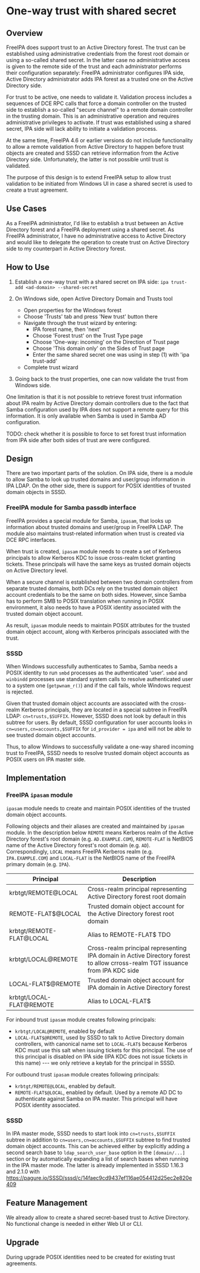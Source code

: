 # One-way trust with shared secret

## Overview

FreeIPA does support trust to an Active Directory forest. The trust can be
established using administrative credentials from the forest root domain or
using a so-called shared secret. In the latter case no administrative access is
given to the remote side of the trust and each administrator performs their
configuration separately: FreeIPA administrator configures IPA side, Active
Directory administrator adds IPA forest as a trusted one on the Active
Directory side.

For trust to be active, one needs to validate it. Validation process includes a
sequences of DCE RPC calls that force a domain controller on the trusted side
to establish a so-called "secure channel" to a remote domain controller in the
trusting domain. This is an administrative operation and requires
administrative privileges to activate. If trust was established using a shared
secret, IPA side will lack ability to initiate a validation process.

At the same time, FreeIPA 4.6 or earlier versions do not include functionality
to allow a remote validation from Active Directory to happen before trust
objects are created and SSSD can retrieve information from the Active Directory
side. Unfortunately, the latter is not possible until trust is validated.

The purpose of this design is to extend FreeIPA setup to allow trust validation
to be initiated from Windows UI in case a shared secret is used to create a
trust agreement.

## Use Cases

As a FreeIPA administrator, I'd like to establish a trust between an Active
Directory forest and a FreeIPA deployment using a shared secret. As FreeIPA
administrator, I have no administrative access to Active Directory and would
like to delegate the operation to create trust on Active Directory side to my
counterpart in Active Directory forest.


## How to Use


1. Establish a one-way trust with a shared secret on IPA side:
   `ipa trust-add <ad-domain> --shared-secret`

2. On Windows side, open Active Directory Domain and Trusts tool
   * Open properties for the Windows forest
   * Choose 'Trusts' tab and press 'New trust' button there
   * Navigate through the trust wizard by entering:
      *  IPA forest name, then 'next'
      *  Choose 'Forest trust' on the Trust Type page
      *  Choose 'One-way: incoming' on the Direction of Trust page
      *  Choose 'This domain only' on the Sides of Trust page
      *  Enter the same shared secret one was using in step (1) with 'ipa trust-add'
   *  Complete trust wizard

3. Going back to the trust properties, one can now validate the trust from Windows side.

One limitation is that it is not possible to retrieve forest trust information
about IPA realm by Active Directory domain controllers due to the fact that
Samba configuration used by IPA does not support a remote query for this
information. It is only available when Samba is used in Samba AD configuration.

TODO: check whether it is possible to force to set forest trust information
from IPA side after both sides of trust are were configured.

## Design

There are two important parts of the solution. On IPA side, there is a module
to allow Samba to look up trusted domains and user/group information in IPA
LDAP. On the other side, there is support for POSIX identities of trusted
domain objects in SSSD.

### FreeIPA module for Samba passdb interface

FreeIPA provides a special module for Samba, `ipasam`, that looks up
information about trusted domains and user/group in FreeIPA LDAP. The module
also maintains trust-related information when trust is created via  DCE RPC
interfaces.

When trust is created, `ipasam` module needs to create a set of Kerberos
principals to allow Kerberos KDC to issue cross-realm ticket granting tickets.
These principals will have the same keys as trusted domain objects on Active
Directory level.

When a secure channel is established between two domain controllers from
separate trusted domains, both DCs rely on the trusted domain object account
credentials to be the same on both sides. However, since Samba has to perform
SMB to POSIX translation when running in POSIX environment, it also needs to
have a POSIX identity associated with the trusted domain object account.

As result, `ipasam` module needs to maintain POSIX attributes for the trusted
domain object account, along with Kerberos principals associated with the
trust.

### SSSD

When Windows successfully authenticates to Samba, Samba needs a POSIX identity
to run `smbd` processes as the authenticated 'user'. `smbd` and `winbindd`
processes use standard system calls to resolve authenticated user to a system
one (`getpwnam_r()`) and if the call fails, whole Windows request is rejected.

Given that trusted domain object accounts are associated with the cross-realm
Kerberos principals, they are located in a special subtree in FreeIPA LDAP:
`cn=trusts,$SUFFIX`. However, SSSD does not look by default in this subtree for
users. By default, SSSD configuration for user accounts looks in
`cn=users,cn=accounts,$SUFFIX` for `id_provider = ipa` and will not be able to
see trusted domain object accounts.

Thus, to allow Windows to successfully validate a one-way shared incoming trust
to FreeIPA, SSSD needs to resolve trusted domain object accounts as POSIX users
on IPA master side.


## Implementation

### FreeIPA `ipasam` module

`ipasam` module needs to create and maintain POSIX identities of the trusted
domain object accounts.

Following objects and their aliases are created and maintained by `ipasam`
module. In the description below `REMOTE` means Kerberos realm of the Active
Directory forest's root domain (e.g. `AD.EXAMPLE.COM`), `REMOTE-FLAT` is
NetBIOS name of the Active Directory forest's root domain (e.g. `AD`).
Correspondingly, `LOCAL` means FreeIPA Kerberos realm (e.g. `IPA.EXAMPLE.COM`)
and `LOCAL-FLAT` is the NetBIOS name of the FreeIPA primary domain (e.g.
`IPA`).

  Principal | Description
  --------- | -----------
  krbtgt/REMOTE@LOCAL | Cross-realm principal representing Active Directory forest root domain
  REMOTE-FLAT$@LOCAL | Trusted domain object account for the Active Directory forest root domain
  krbtgt/REMOTE-FLAT@LOCAL | Alias to REMOTE-FLAT$ TDO
  krbtgt/LOCAL@REMOTE | Cross-realm principal representing IPA domain in Active Directory forest to allow crross-realm TGT issuance from IPA KDC side
  LOCAL-FLAT$@REMOTE | Trusted domain object account for IPA domain in Active Directory forest
  krbtgt/LOCAL-FLAT@REMOTE | Alias to LOCAL-FLAT$

For inbound trust `ipasam` module creates following principals:
  * `krbtgt/LOCAL@REMOTE`, enabled by default
  * `LOCAL-FLAT$@REMOTE`, used by SSSD to talk to Active Directory domain
    controllers, with canonical name set to `LOCAL-FLAT$` because Kerberos KDC
    must use this salt when issuing tickets for this principal. The use of this
    principal is disabled on IPA side (IPA KDC does not issue tickets in this name)
    --- we only retrieve a keytab for the principal in SSSD.

For outbound trust `ipasam` module creates following principals:
  * `krbtgt/REMOTE@LOCAL`, enabled by default.
  * `REMOTE-FLAT$@LOCAL`, enabled by default. Used by a remote AD DC to
    authenticate against Samba on IPA master. This principal will have POSIX
    identity associated.


### SSSD

In IPA master mode, SSSD needs to start look into `cn=trusts,$SUFFIX` subtree
in addition to `cn=users,cn=accounts,$SUFFIX` subtree to find trusted domain
object accounts. This can be achieved either by explicitly adding a second
search base to `ldap_search_user_base` option in the `[domain/...]` section or
by automatically expanding a list of search bases when running in the IPA
master mode. The latter is already implemented in SSSD 1.16.3 and 2.1.0 with
https://pagure.io/SSSD/sssd/c/14faec9cd9437ef116ae054412d25ec2e820e409


Feature Management
------------------

We already allow to create a shared secret-based trust to Active Directory. No
functional change is needed in either Web UI or CLI.

Upgrade
-------

During upgrade POSIX identities need to be created for existing trust
agreements.

